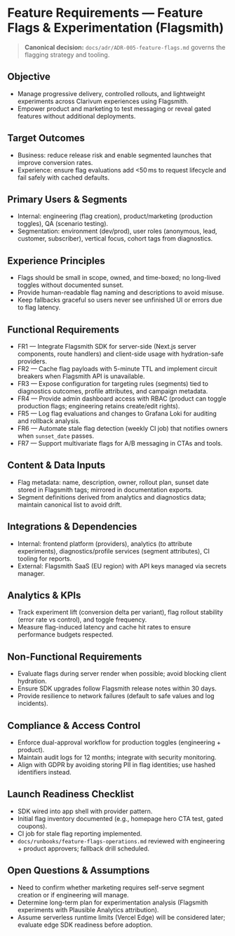 # Feature Requirements — Feature Flags & Experimentation (Flagsmith)

> **Canonical decision:** `docs/adr/ADR-005-feature-flags.md` governs the flagging strategy and tooling.

## Objective
- Manage progressive delivery, controlled rollouts, and lightweight experiments across Clarivum experiences using Flagsmith.
- Empower product and marketing to test messaging or reveal gated features without additional deployments.

## Target Outcomes
- Business: reduce release risk and enable segmented launches that improve conversion rates.
- Experience: ensure flag evaluations add <50 ms to request lifecycle and fail safely with cached defaults.

## Primary Users & Segments
- Internal: engineering (flag creation), product/marketing (production toggles), QA (scenario testing).
- Segmentation: environment (dev/prod), user roles (anonymous, lead, customer, subscriber), vertical focus, cohort tags from diagnostics.

## Experience Principles
- Flags should be small in scope, owned, and time-boxed; no long-lived toggles without documented sunset.
- Provide human-readable flag naming and descriptions to avoid misuse.
- Keep fallbacks graceful so users never see unfinished UI or errors due to flag latency.

## Functional Requirements
- FR1 — Integrate Flagsmith SDK for server-side (Next.js server components, route handlers) and client-side usage with hydration-safe providers.
- FR2 — Cache flag payloads with 5-minute TTL and implement circuit breakers when Flagsmith API is unavailable.
- FR3 — Expose configuration for targeting rules (segments) tied to diagnostics outcomes, profile attributes, and campaign metadata.
- FR4 — Provide admin dashboard access with RBAC (product can toggle production flags; engineering retains create/edit rights).
- FR5 — Log flag evaluations and changes to Grafana Loki for auditing and rollback analysis.
- FR6 — Automate stale flag detection (weekly CI job) that notifies owners when `sunset_date` passes.
- FR7 — Support multivariate flags for A/B messaging in CTAs and tools.

## Content & Data Inputs
- Flag metadata: name, description, owner, rollout plan, sunset date stored in Flagsmith tags; mirrored in documentation exports.
- Segment definitions derived from analytics and diagnostics data; maintain canonical list to avoid drift.

## Integrations & Dependencies
- Internal: frontend platform (providers), analytics (to attribute experiments), diagnostics/profile services (segment attributes), CI tooling for reports.
- External: Flagsmith SaaS (EU region) with API keys managed via secrets manager.

## Analytics & KPIs
- Track experiment lift (conversion delta per variant), flag rollout stability (error rate vs control), and toggle frequency.
- Measure flag-induced latency and cache hit rates to ensure performance budgets respected.

## Non-Functional Requirements
- Evaluate flags during server render when possible; avoid blocking client hydration.
- Ensure SDK upgrades follow Flagsmith release notes within 30 days.
- Provide resilience to network failures (default to safe values and log incidents).

## Compliance & Access Control
- Enforce dual-approval workflow for production toggles (engineering + product).
- Maintain audit logs for 12 months; integrate with security monitoring.
- Align with GDPR by avoiding storing PII in flag identities; use hashed identifiers instead.

## Launch Readiness Checklist
- SDK wired into app shell with provider pattern.
- Initial flag inventory documented (e.g., homepage hero CTA test, gated coupons).
- CI job for stale flag reporting implemented.
- `docs/runbooks/feature-flags-operations.md` reviewed with engineering + product approvers; fallback drill scheduled.

## Open Questions & Assumptions
- Need to confirm whether marketing requires self-serve segment creation or if engineering will manage.
- Determine long-term plan for experimentation analysis (Flagsmith experiments with Plausible Analytics attribution).
- Assume serverless runtime limits (Vercel Edge) will be considered later; evaluate edge SDK readiness before adoption.
